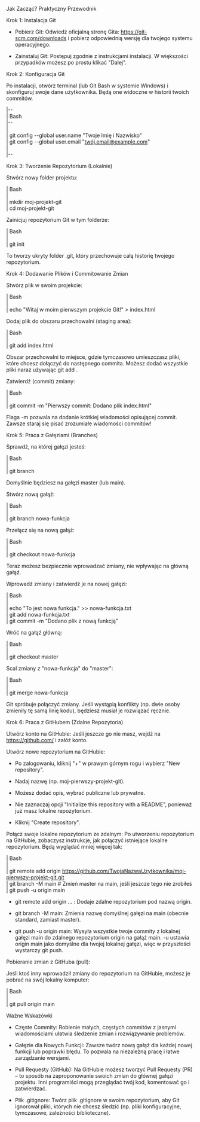 Jak Zacząć? Praktyczny Przewodnik


Krok 1: Instalacja Git

- Pobierz Git: Odwiedź oficjalną stronę Gita: https://git-scm.com/downloads i pobierz 
  odpowiednią wersję dla twojego systemu operacyjnego.

- Zainstaluj Git: Postępuj zgodnie z instrukcjami instalacji. W większości przypadków możesz 
  po prostu klikać "Dalej".


Krok 2: Konfiguracja Git

Po instalacji, otwórz terminal (lub Git Bash w systemie Windows) i skonfiguruj swoje dane 
użytkownika. Będą one widoczne w historii twoich commitów.

|--                                                       
| Bash       
|--                                                      
|                                                    
| git config --global user.name "Twoje Imię i Nazwisko"    
| git config --global user.email "twój.email@example.com"  
|     
|--    


Krok 3: Tworzenie Repozytorium (Lokalnie)

Stwórz nowy folder projektu:

| Bash  
|     
| mkdir moj-projekt-git  
| cd moj-projekt-git  


Zainicjuj repozytorium Git w tym folderze:

| Bash  
|     
| git init  

To tworzy ukryty folder .git, który przechowuje całą historię twojego repozytorium.

Krok 4: Dodawanie Plików i Commitowanie Zmian

Stwórz plik w swoim projekcie:

| Bash  
|     
| echo "Witaj w moim pierwszym projekcie Git!" > index.html  

Dodaj plik do obszaru przechowalni (staging area):

| Bash  
|     
| git add index.html  

Obszar przechowalni to miejsce, gdzie tymczasowo umieszczasz pliki, które chcesz 
dołączyć do następnego commita. Możesz dodać wszystkie pliki naraz używając git add .

Zatwierdź (commit) zmiany:

| Bash  
|     
| git commit -m "Pierwszy commit: Dodano plik index.html"  

Flaga -m pozwala na dodanie krótkiej wiadomości opisującej commit. Zawsze staraj się 
pisać zrozumiałe wiadomości commitów!


Krok 5: Praca z Gałęziami (Branches)

Sprawdź, na której gałęzi jesteś:

| Bash  
|       
| git branch  

Domyślnie będziesz na gałęzi master (lub main).

Stwórz nową gałąź:

| Bash  
|       
| git branch nowa-funkcja  

Przełącz się na nową gałąź:

| Bash  
|      
| git checkout nowa-funkcja  

Teraz możesz bezpiecznie wprowadzać zmiany, nie wpływając na główną gałąź.

Wprowadź zmiany i zatwierdź je na nowej gałęzi:

| Bash  
|      
| echo "To jest nowa funkcja." >> nowa-funkcja.txt  
| git add nowa-funkcja.txt  
| git commit -m "Dodano plik z nową funkcją"  

Wróć na gałąź główną:

| Bash  
|     
| git checkout master  

Scal zmiany z "nowa-funkcja" do "master":
 
| Bash  
|     
| git merge nowa-funkcja  

Git spróbuje połączyć zmiany. Jeśli wystąpią konflikty (np. dwie osoby zmieniły tę samą linię 
kodu), będziesz musiał je rozwiązać ręcznie.

Krok 6: Praca z GitHubem (Zdalne Repozytoria)

Utwórz konto na GitHubie: Jeśli jeszcze go nie masz, wejdź na https://github.com/ i załóż 
konto.

Utwórz nowe repozytorium na GitHubie:

- Po zalogowaniu, kliknij "+" w prawym górnym rogu i wybierz "New repository".

- Nadaj nazwę (np. moj-pierwszy-projekt-git).

- Możesz dodać opis, wybrać publiczne lub prywatne.

- Nie zaznaczaj opcji "Initialize this repository with a README", ponieważ już masz 
  lokalne repozytorium.

- Kliknij "Create repository".

Połącz swoje lokalne repozytorium ze zdalnym:
Po utworzeniu repozytorium na GitHubie, zobaczysz instrukcje, jak połączyć istniejące 
lokalne repozytorium. Będą wyglądać mniej więcej tak:

| Bash  
|     
| git remote add origin https://github.com/TwojaNazwaUzytkownika/moj-pierwszy-projekt-git.git  
| git branch -M main # Zmień master na main, jeśli jeszcze tego nie zrobiłeś  
| git push -u origin main  


- git remote add origin ... : Dodaje zdalne repozytorium pod nazwą origin.

- git branch -M main: Zmienia nazwę domyślnej gałęzi na main (obecnie standard, 
  zamiast master).

- git push -u origin main: Wysyła wszystkie twoje commity z lokalnej gałęzi main 
  do zdalnego repozytorium origin na gałąź main. -u ustawia origin main jako 
  domyślne dla twojej lokalnej gałęzi, więc w przyszłości wystarczy git push.

Pobieranie zmian z GitHuba (pull):

Jeśli ktoś inny wprowadził zmiany do repozytorium na GitHubie, możesz je pobrać na swój 
lokalny komputer:

| Bash  
|     
| git pull origin main  


Ważne Wskazówki

- Częste Commity: Robienie małych, częstych commitów z jasnymi wiadomościami ułatwia 
  śledzenie zmian i rozwiązywanie problemów.

- Gałęzie dla Nowych Funkcji: Zawsze twórz nową gałąź dla każdej nowej funkcji lub 
  poprawki błędu. To pozwala na niezależną pracę i łatwe zarządzanie wersjami.

- Pull Requesty (GitHub): Na GitHubie możesz tworzyć Pull Requesty (PR) – to sposób na 
  zaproponowanie swoich zmian do głównej gałęzi projektu. Inni programiści mogą 
  przeglądać twój kod, komentować go i zatwierdzać.

- Plik .gitignore: Twórz plik .gitignore w swoim repozytorium, aby Git ignorował pliki, 
  których nie chcesz śledzić (np. pliki konfiguracyjne, tymczasowe, zależności biblioteczne).